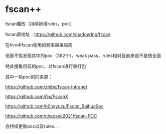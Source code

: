 # fscan++

fscan魔改（持续新增rules，poc）

fscan原地址：https://github.com/shadow1ng/fscan

在hvv中fscan使用的频率越来越高

但是不免发现其中的poc（362个），weak pass，rules相对目前来说不是很全面

特此搜集目前的poc，对fscan进行重打包

其中一些poc的的来源：

https://github.com/zhibx/fscan-Intranet

https://github.com/j5s/FscanX

https://github.com/h0nayuzu/Fscan_BaihuaSec

https://github.com/chaosec2021/fscan-POC


会持续更新poc以及rules...
